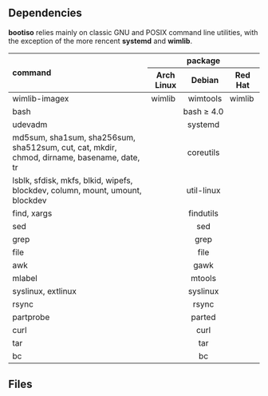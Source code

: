 ## Dependencies

**bootiso** relies mainly on classic GNU and POSIX command line utilities,
with the exception of the more rencent **systemd** and **wimlib**. 

<table>
  <thead>
    <tr>
      <th rowspan="2" style="text-align: left;">command</th>
      <th colspan="3">package</th>
    </tr>
    <tr>
      <th>Arch Linux</th>
      <th>Debian</th>
      <th>Red Hat</th>
    </tr>
  </thead>
  <tbody>
    <tr>
      <td style="text-align: left;">wimlib-imagex</td>
      <td>wimlib</td>
      <td>wimtools</td>
      <td>wimlib</td>
    </tr>
    <tr>
      <tr>
        <td style="text-align: left;">bash</td>
        <td colspan="3" align="center">bash &ge; 4.0</td>
      </tr>
      <tr>
        <td style="text-align: left;">udevadm</td>
        <td colspan="3" align="center">systemd</td>
      </tr>
      <td style="text-align: left;">
        md5sum, sha1sum, sha256sum, sha512sum, cut, cat, mkdir, chmod, dirname, basename, date, tr
      </td>
      <td colspan="3" align="center">coreutils</td>
    </tr>
    <tr>
    <tr>
      <td style="text-align: left;">
        lsblk, sfdisk, mkfs, blkid, wipefs, blockdev, column, mount, umount, blockdev
      </td>
      <td colspan="3" align="center">util-linux</td>
    </tr>
    <tr>
      <td style="text-align: left;">find, xargs</td>
      <td colspan="3" align="center">findutils</td>
    </tr>
    <tr>
      <td style="text-align: left;">sed</td>
      <td colspan="3" align="center">sed</td>
    </tr>
    <tr>
      <td style="text-align: left;">grep</td>
      <td colspan="3" align="center">grep</td>
    </tr>
    <tr>
      <td style="text-align: left;">file</td>
      <td colspan="3" align="center">file</td>
    </tr>
    <tr>
      <td style="text-align: left;">awk</td>
      <td colspan="3" align="center">gawk</td>
    </tr>
    <tr>
      <td style="text-align: left;">mlabel</td>
      <td colspan="3" align="center">mtools</td>
    </tr>
    <tr>
      <td style="text-align: left;">syslinux, extlinux</td>
      <td colspan="3" align="center">syslinux</td>
    </tr>
    <tr>
      <td style="text-align: left;">rsync</td>
      <td colspan="3" align="center">rsync</td>
    </tr>
    <tr>
      <td style="text-align: left;">partprobe</td>
      <td colspan="3" align="center">parted</td>
    </tr>
    <tr>
      <td style="text-align: left;">curl</td>
      <td colspan="3" align="center">curl</td>
    </tr>
    <tr>
      <td style="text-align: left;">tar</td>
      <td colspan="3" align="center">tar</td>
    </tr>
    <tr>
      <td style="text-align: left;">bc</td>
      <td colspan="3" align="center">bc</td>
    </tr>
  </tbody>
</table>


## Files

